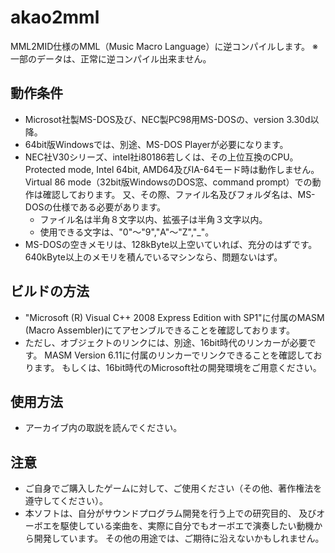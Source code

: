 # akao2mml

MML2MID仕様のMML（Music Macro Language）に逆コンパイルします。
※一部のデータは、正常に逆コンパイル出来ません。

## 動作条件
- Microsot社製MS-DOS及び、NEC製PC98用MS-DOSの、version 3.30d以降。
- 64bit版Windowsでは、別途、MS-DOS Playerが必要になります。
- NEC社V30シリーズ、intel社i80186若しくは、その上位互換のCPU。
  Protected mode, Intel 64bit, AMD64及びIA-64モード時は動作しません。
  Virtual 86 mode（32bit版WindowsのDOS窓、command prompt）での動作は確認しております。
  又、その際、ファイル名及びフォルダ名は、MS-DOSの仕様である必要があります。
  - ファイル名は半角８文字以内、拡張子は半角３文字以内。
  - 使用できる文字は、"0"～"9","A"～"Z","_"。
- MS-DOSの空きメモリは、128kByte以上空いていれば、充分のはずです。
  640kByte以上のメモリを積んでいるマシンなら、問題ないはず。

## ビルドの方法
- "Microsoft (R) Visual C++ 2008 Express Edition with SP1"に付属のMASM (Macro Assembler)にてアセンブルできることを確認しております。
- ただし、オブジェクトのリンクには、別途、16bit時代のリンカーが必要です。
  MASM Version 6.11に付属のリンカーでリンクできることを確認しております。
  もしくは、16bit時代のMicrosoft社の開発環境をご用意ください。

## 使用方法
- アーカイブ内の取説を読んでください。

## 注意
- ご自身でご購入したゲームに対して、ご使用ください（その他、著作権法を遵守してください）。
- 本ソフトは、自分がサウンドプログラム開発を行う上での研究目的、
  及びオーボエを駆使している楽曲を、実際に自分でもオーボエで演奏したい動機から開発しています。
  その他の用途では、ご期待に沿えないかもしれません。
